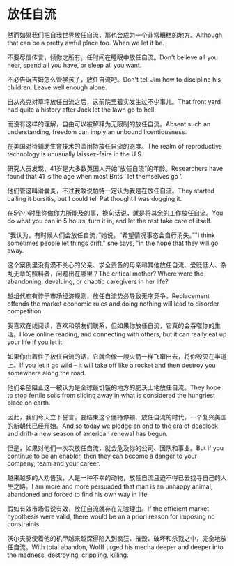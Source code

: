 # 放任自流

<p><span class="chinese">然而如果我们把自我世界放任自流，那也会成为一个非常糟糕的地方。</span><span class="english">Although that can be a pretty awful place too. When we let it be.</span></p>

<p><span class="chinese">不要尽信传言，倾你之所有，任时间在睡眠中放任自流。</span><span class="english">Don't believe all you hear, spend all you have, or sleep all you want.</span></p>

<p><span class="chinese">不必告诉吉姆怎么管学孩子，放任自流吧。</span><span class="english">Don't tell Jim how to discipline his children. Leave well enough alone.</span></p>

<p><span class="chinese">自从杰克对草坪放任自流之后，这前院里着实发生过不少事儿。</span><span class="english">That front yard had quite a history after Jack let the lawn go to hell.</span></p>

<p><span class="chinese">而没有这样的理解，自由可以被解释为无限制的放任自流。</span><span class="english">Absent such an understanding, freedom can imply an unbound licentiousness.</span></p>

<p><span class="chinese">在美国对待辅助生育技术的滥用持放任自流的态度。</span><span class="english">The realm of reproductive technology is unusually laissez-faire in the U.S.</span></p>

<p><span class="chinese">研究人员发现，41岁是大多数英国人开始“放任自流”的年龄。</span><span class="english">Researchers have found that 41 is the age when most Brits ‘ let themselves go ’.</span></p>

<p><span class="chinese">他们管这叫滑囊炎，不过我敢说帕特一定认为我是在放任自流。</span><span class="english">They started calling it bursitis, but I could tell Pat thought I was dogging it.</span></p>

<p><span class="chinese">在5个小时里你做你力所能及的事，换句话说，就是将其余的工作放任自流。</span><span class="english">You do what you can in 5 hours, turn it in, and let the rest take care of itself.</span></p>

<p><span class="chinese">“我认为，有时候人们会放任自流，”她说，“希望情况事态会自行消失。”</span><span class="english">"I think sometimes people let things drift," she says, "in the hope that they will go away.</span></p>

<p><span class="chinese">这个案例里没有漠不关心的父亲、求全责备的母亲和其他放任自流、爱贬低人、杂乱无章的照料者，问题出在哪里？</span><span class="english">The critical mother? Where were the abandoning, devaluing, or chaotic caregivers in her life?</span></p>

<p><span class="chinese">越俎代庖有悖于市场经济规则，放任自流势必导致无序竞争。</span><span class="english">Replacement offends the market economic rules and doing nothing will lead to disorder competition.</span></p>

<p><span class="chinese">我喜欢在线阅读，喜欢和朋友们联系，但如果你放任自流，它真的会吞噬你的生活。</span><span class="english">I love online reading, and connecting with others, but it can really eat up your life if you let it.</span></p>

<p><span class="chinese">如果你由着性子放任自流的话，它就会像一艘火箭一样飞窜出去，将你毁灭在半道上。</span><span class="english">If you let it go wild – it will take off like a rocket and then destroy you somewhere along the road.</span></p>

<p><span class="chinese">他们希望阻止这一被认为是全球最饥饿的地方的肥沃土地放任自流。</span><span class="english">They hope to stop fertile soils from sliding away in what is considered the hungriest place on earth.</span></p>

<p><span class="chinese">因此，我们今天立下誓言，要结束这个僵持停顿、放任自流的时代，一个复兴美国的新朝代已经开始。</span><span class="english">And so today we pledge an end to the era of deadlock and drift-a new season of american renewal has begun.</span></p>

<p><span class="chinese">但是，如果对他们一次次放任自流，就会危及你的公司、团队和事业。</span><span class="english">But if you continue to be an enabler, then they can become a danger to your company, team and your career.</span></p>

<p><span class="chinese">越来越多的人劝告我，人是一种不幸的动物，放任自流且迫不得已去找寻自己的人生之路。</span><span class="english">I am more and more persuaded that man is an unhappy animal, abandoned and forced to find his own way in life.</span></p>

<p><span class="chinese">假如有效市场假说有效，放任自流就存在先验理由。</span><span class="english">If the efficient market hypothesis were valid, there would be an a priori reason for imposing no constraints.</span></p>

<p><span class="chinese">沃尔夫驱使着他的机甲越来越深得陷入到疯狂、摧毁、破坏和杀戮之中，完全地放任自流。</span><span class="english">With total abandon, Wolff urged his mecha deeper and deeper into the madness, destroying, crippling, killing.</span></p>


